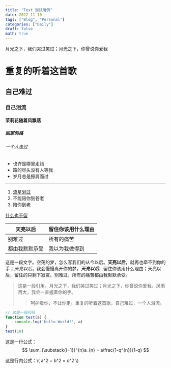 ```yaml
---
title: "Test 测试用例"
date: 2022-11-10
tags: ["Blog", "Personal"]
categories: ["Daily"]
draft: false
math: true
---
```


月光之下，我们哭过笑过；月光之下，你曾说你爱我

<!--more-->

# 重复的听着这首歌

## 自己难过

### 自己泪流

#### 茉莉花随着风飘落

##### 回家的路

###### 一个人走过

- 也许是哪里走错
- 路的尽头没有人等我
- 岁月总是擦肩而过

---

1. [流星划过]()
2. 不能陪你到苍老
3. 陪你到老

[什么也不留]()

|天亮以后 |留住你该用什么理由|
|----|----|
|别难过|所有的痛苦|
|都由我默默承受|我以为我做得到|

这是一段文字。空荡的梦，怎么写我们的从今以后。**天亮以后**，就再也牵不到你的手；*天亮以后*，我会慢慢离开你的梦。***天亮以后***，留住你该用什么理由；天亮以后，留住的只剩下寂寞。别难过，所有的痛苦都由我默默承受。

> 这是一段引用。月光之下，我们哭过笑过；月光之下，你曾说你爱我，风雨再大，我会一直握着你的手。
>
>> 呵护着你，不让你走。重复的听着这首歌，自己难过，一个人泪流。

```js
// 这是一段代码
function test(a) {
    console.log('hello World!', a)
}
test(10)
```

这是一行公式：
$$ 
\sum_{\substack{i=1}}^{n}a_{n} = a\frac{1-q^{n}}{1-q}
$$

这是行内公式：\\( a^2 + b^2 = c^2 \\)


